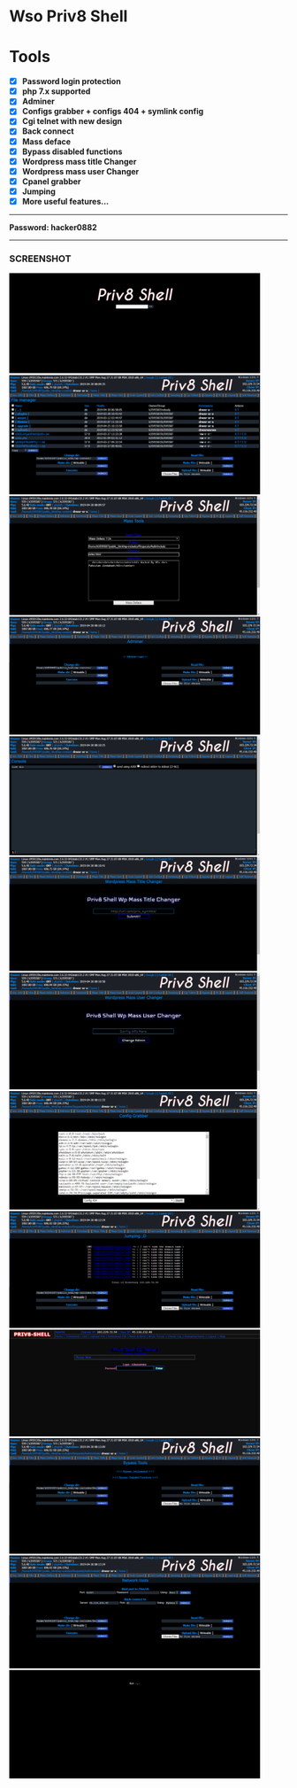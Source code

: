 
  # Wso Priv8 Shell
  
  # Tools
  
- [x] **Password login protection**
- [x] **php 7.x supported**
- [x] **Adminer**
- [x] **Configs grabber + configs 404 + symlink config**
- [x] **Cgi telnet with new design**
- [x] **Back connect**
- [x] **Mass deface**
- [x] **Bypass disabled functions**
- [x] **Wordpress mass title Changer**
- [x] **Wordpress mass user Changer**
- [x] **Cpanel grabber**
- [x] **Jumping**
- [x] **More useful features...**

 ______________

 __Password: hacker0882__
 
 ______________
 

### SCREENSHOT

<img src="/screenshots/1.png" width="90%"></img> <img src="/screenshots/2.png" width="90%"></img> <img src="/screenshots/3.png" width="90%"></img> <img src="/screenshots/4.png" width="90%"></img> <img src="/screenshots/5.png" width="90%"></img> <img src="/screenshots/6.png" width="90%"></img> <img src="/screenshots/7.png" width="90%"></img> <img src="/screenshots/8.png" width="90%"></img> <img src="/screenshots/9.png" width="90%"></img> <img src="/screenshots/10.png" width="90%"></img> <img src="/screenshots/11.png" width="90%"></img> <img src="/screenshots/12.png" width="90%"></img>   <img src="/screenshots/13.png" width="90%"></img>   
